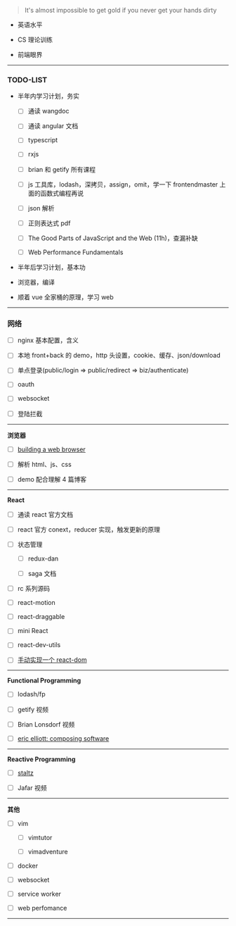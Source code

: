 > It's almost impossible to get gold if you never get your hands dirty

- 英语水平

- CS 理论训练

- 前端眼界

---

### TODO-LIST

- 半年内学习计划，务实

  - [ ] 通读 wangdoc

  - [ ] 通读 angular 文档

  - [ ] typescript

  - [ ] rxjs

  - [ ] brian 和 getify 所有课程

  - [ ] js 工具库，lodash，深拷贝，assign，omit，学一下 frontendmaster 上面的函数式编程再说

  - [ ] json 解析

  - [ ] 正则表达式 pdf

  - [ ] The Good Parts of JavaScript and the Web (11h)，查漏补缺

  - [ ] Web Performance Fundamentals

- 半年后学习计划，基本功

- 浏览器，编译

- 顺着 vue 全家桶的原理，学习 web

---

### 网络

- [ ] nginx 基本配置，含义

- [ ] 本地 front+back 的 demo，http 头设置，cookie、缓存、json/download

- [ ] 单点登录(public/login => public/redirect => biz/authenticate)

- [ ] oauth

- [ ] websocket

- [ ] 登陆拦截

---

**浏览器**

- [ ] [building a web browser](https://www.udacity.com/course/programming-languages--cs262)

- [ ] 解析 html、js、css

- [ ] demo 配合理解 4 篇博客

---

**React**

- [ ] 通读 react 官方文档

- [ ] react 官方 conext，reducer 实现，触发更新的原理

- [ ] 状态管理

  - [ ] redux-dan

  - [ ] saga 文档

- [ ] rc 系列源码

- [ ] react-motion

- [ ] react-draggable

- [ ] mini React

- [ ] react-dev-utils

- [ ] [手动实现一个 react-dom](https://www.zhihu.com/question/29380608/answer/2006336708)

---

**Functional Programming**

- [ ] lodash/fp

- [ ] getify 视频

- [ ] Brian Lonsdorf 视频

- [ ] [eric elliott: composing software](https://medium.com/javascript-scene/composing-software-the-book-f31c77fc3ddc)

---

**Reactive Programming**

- [ ] [staltz](https://gist.github.com/staltz/868e7e9bc2a7b8c1f754)

- [ ] Jafar 视频

---

**其他**

- [ ] vim

  - [ ] vimtutor

  - [ ] vimadventure

- [ ] docker

- [ ] websocket

- [ ] service worker

- [ ] web perfomance

---
